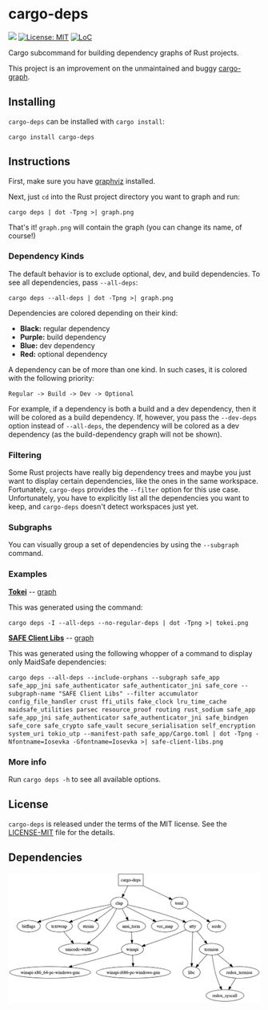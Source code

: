 # cargo-deps

[![](https://img.shields.io/crates/v/cargo-deps.svg)](https://crates.io/crates/cargo-deps) [![License: MIT](https://img.shields.io/badge/License-MIT-yellow.svg)](https://opensource.org/licenses/MIT) [![LoC](https://tokei.rs/b1/github/m-cat/cargo-deps)](https://github.com/m-cat/cargo-deps)

Cargo subcommand for building dependency graphs of Rust projects.

This project is an improvement on the unmaintained and buggy [cargo-graph](https://github.com/kbknapp/cargo-graph).

## Installing

`cargo-deps` can be installed with `cargo install`:

```
cargo install cargo-deps
```

## Instructions

First, make sure you have [graphviz](https://graphviz.gitlab.io/download/) installed.

Next, just `cd` into the Rust project directory you want to graph and run:

```
cargo deps | dot -Tpng >| graph.png
```

That's it! `graph.png` will contain the graph (you can change its name, of course!)

### Dependency Kinds

The default behavior is to exclude optional, dev, and build dependencies. To see all dependencies, pass `--all-deps`:

```
cargo deps --all-deps | dot -Tpng >| graph.png
```

Dependencies are colored depending on their kind:

* **Black:** regular dependency
* **Purple:** build dependency
* **Blue:** dev dependency
* **Red:** optional dependency

A dependency can be of more than one kind. In such cases, it is colored with the following priority:

```
Regular -> Build -> Dev -> Optional
```

For example, if a dependency is both a build and a dev dependency, then it will be colored as a build dependency. If, however, you pass the `--dev-deps` option instead of `--all-deps`, the dependency will be colored as a dev dependency (as the build-dependency graph will not be shown).

### Filtering

Some Rust projects have really big dependency trees and maybe you just want to display certain dependencies, like the ones in the same workspace. Fortunately, `cargo-deps` provides the `--filter` option for this use case. Unfortunately, you have to explicitly list all the dependencies you want to keep, and `cargo-deps` doesn't detect workspaces just yet.

### Subgraphs

You can visually group a set of dependencies by using the `--subgraph` command.

### Examples

**[Tokei](https://github.com/Aaronepower/tokei)** -- [graph](tokei.png)

This was generated using the command:

```
cargo deps -I --all-deps --no-regular-deps | dot -Tpng >| tokei.png
```

**[SAFE Client Libs](https://github.com/maidsafe/safe_client_libs)** -- [graph](safe-client-libs.png)

This was generated using the following whopper of a command to display only MaidSafe dependencies:

```
cargo deps --all-deps --include-orphans --subgraph safe_app safe_app_jni safe_authenticator safe_authenticator_jni safe_core --subgraph-name "SAFE Client Libs" --filter accumulator config_file_handler crust ffi_utils fake_clock lru_time_cache maidsafe_utilities parsec resource_proof routing rust_sodium safe_app safe_app_jni safe_authenticator safe_authenticator_jni safe_bindgen safe_core safe_crypto safe_vault secure_serialisation self_encryption system_uri tokio_utp --manifest-path safe_app/Cargo.toml | dot -Tpng -Nfontname=Iosevka -Gfontname=Iosevka >| safe-client-libs.png
```

### More info

Run `cargo deps -h` to see all available options.

## License

`cargo-deps` is released under the terms of the MIT license. See the [LICENSE-MIT](./LICENSE-MIT) file for the details.

## Dependencies

![cargo-deps dependencies](cargo-deps.png)
